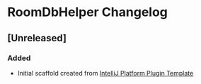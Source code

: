 <!-- Keep a Changelog guide -> https://keepachangelog.com -->

# RoomDbHelper Changelog

## [Unreleased]
### Added
- Initial scaffold created from [IntelliJ Platform Plugin Template](https://github.com/JetBrains/intellij-platform-plugin-template)
